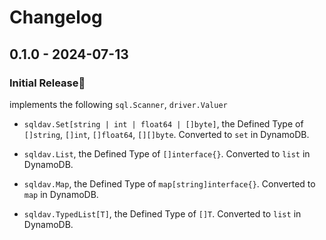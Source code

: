 # Changelog

## 0.1.0 - 2024-07-13

### Initial Release🎉

implements the following `sql.Scanner`, `driver.Valuer`

- `sqldav.Set[string | int | float64 | []byte]`, the Defined Type of `[]string`, `[]int`, `[]float64`, `[][]byte`. Converted to `set` in DynamoDB.

- `sqldav.List`, the Defined Type of `[]interface{}`. Converted to `list` in DynamoDB.

- `sqldav.Map`, the Defined Type of `map[string]interface{}`. Converted to `map` in DynamoDB.

- `sqldav.TypedList[T]`, the Defined Type of `[]T`. Converted to `list` in DynamoDB.
